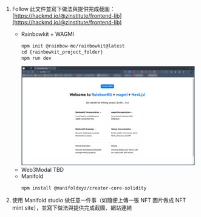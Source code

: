 1. Follow 此文件並寫下做法與提供完成截圖：[https://hackmd.io/@zinstitute/frontend-lib](https://hackmd.io/@zinstitute/frontend-lib)
   * Rainbowkit + WAGMI
     ```
     npm init @rainbow-me/rainbowkit@latest
     cd {rainbowkit_project_folder}
     npm run dev
     ```
     ![](2023-05-08-21-49-43.png)
   * Web3Modal
     TBD
   * Manifold
     ```
     npm install @manifoldxyz/creator-core-solidity
     ```

2. 使用 Manifold studio 做任意一件事（如隨便上傳一張 NFT 圖片做成 NFT mint site），並寫下做法與提供完成截圖、網站連結

